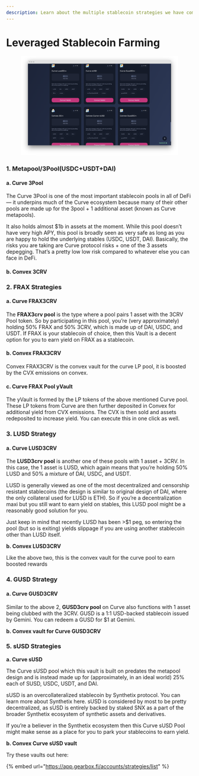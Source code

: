 ```yaml
---
description: Learn about the multiple stablecoin strategies we have coming up
---
```


# Leveraged Stablecoin Farming

<figure><img src="../../.gitbook/assets/screenshot-app-gearbox-fi-accounts-strategies-list-1666803356826.png" alt=""><figcaption></figcaption></figure>

### 1. Metapool/3Pool(USDC+USDT+DAI)

#### a. Curve 3Pool

The Curve 3Pool is one of the most important stablecoin pools in all of DeFi — it underpins much of the Curve ecosystem because many of their other pools are made up for the 3pool + 1 additional asset (known as Curve metapools).

It also holds almost $1b in assets at the moment. While this pool doesn’t have very high APY, this pool is broadly seen as very safe as long as you are happy to hold the underlying stables (USDC, USDT, DAI). Basically, the risks you are taking are Curve protocol risks + one of the 3 assets depegging. That’s a pretty low low risk compared to whatever else you can face in DeFi.

#### **b. Convex 3CRV**



### 2. FRAX Strategies

#### a. Curve FRAX3CRV

The **FRAX3crv pool** is the type where a pool pairs 1 asset with the 3CRV Pool token. So by participating in this pool, you’re (very approximately) holding 50% FRAX and 50% 3CRV, which is made up of DAI, USDC, and USDT. If FRAX is your stablecoin of choice, then this Vault is a decent option for you to earn yield on FRAX as a stablecoin.

#### b. Convex FRAX3CRV

Convex FRAX3CRV is the convex vault for the curve LP pool, it is boosted by the CVX emissions on convex.

#### c. Curve FRAX Pool yVault <a href="#0af6" id="0af6"></a>

The yVault is formed by the LP tokens of the above mentioned Curve pool. These LP tokens from Curve are then further deposited in Convex for additional yield from CVX emissions. The CVX is then sold and assets redeposited to increase yield. You can execute this in one click as well.

### 3. LUSD Strategy

#### a. Curve LUSD3CRV

The **LUSD3crv pool** is another one of these pools with 1 asset + 3CRV. In this case, the 1 asset is LUSD, which again means that you’re holding 50% LUSD and 50% a mixture of DAI, USDC, and USDT.

LUSD is generally viewed as one of the most decentralized and censorship resistant stablecoins (the design is similar to original design of DAI, where the only collateral used for LUSD is ETH). So if you’re a decentralization maxi but you still want to earn yield on stables, this LUSD pool might be a reasonably good solution for you.&#x20;

Just keep in mind that recently LUSD has been >$1 peg, so entering the pool (but so is exiting) yields slippage if you are using another stablecoin other than LUSD itself.

**b. Convex LUSD3CRV**

Like the above two, this is the convex vault for the curve pool to earn boosted rewards

### 4. GUSD Strategy

#### a. Curve GUSD3CRV

Similar to the above 2, **GUSD3crv pool** on Curve also functions with 1 asset being clubbed with the 3CRV. GUSD is a 1:1 USD-backed stablecoin issued by Gemini. You can redeem a GUSD for $1 at Gemini.&#x20;

**b. Convex vault for Curve GUSD3CRV**

### **5. sUSD Strategies**

**a. Curve sUSD**

The Curve sUSD pool which this vault is built on predates the metapool design and is instead made up for (approximately, in an ideal world) 25% each of SUSD, USDC, USDT, and DAI.

sUSD is an overcollateralized stablecoin by Synthetix protocol. You can learn more about Synthetix here. sUSD is considered by most to be pretty decentralized, as sUSD is entirely backed by staked SNX as a part of the broader Synthetix ecosystem of synthetic assets and derivatives.

If you’re a believer in the Synthetix ecosystem then this Curve sUSD Pool might make sense as a place for you to park your stablecoins to earn yield.

**b. Convex Curve sUSD vault**

Try these vaults out here:&#x20;

{% embed url="https://app.gearbox.fi/accounts/strategies/list" %}
